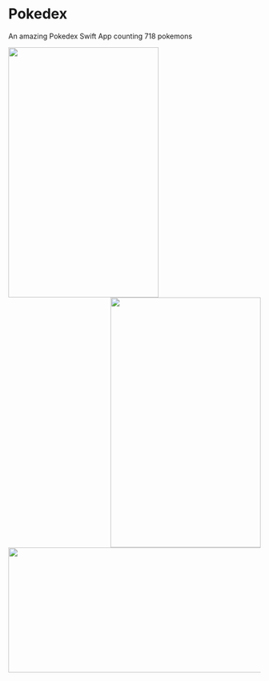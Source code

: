 # Pokedex
An amazing Pokedex Swift App counting 718 pokemons

<a href="https://cloud.githubusercontent.com/assets/6792118/11445054/faf422c4-9520-11e5-912c-03696489f569.png">
<img src="https://cloud.githubusercontent.com/assets/6792118/11445054/faf422c4-9520-11e5-912c-03696489f569.png" align="left" height="500" width="300" >
</a>

<a href="https://cloud.githubusercontent.com/assets/6792118/11445059/fc102626-9520-11e5-952f-4f4584aeb471.png">
<img src="https://cloud.githubusercontent.com/assets/6792118/11445059/fc102626-9520-11e5-952f-4f4584aeb471.png" align="right" height="500" width="300" >
</a>

<a href="https://cloud.githubusercontent.com/assets/6792118/11445058/fb5a1156-9520-11e5-83fb-57d6aec0d7f4.png">
<img src="https://cloud.githubusercontent.com/assets/6792118/11445058/fb5a1156-9520-11e5-83fb-57d6aec0d7f4.png" align="center" height="250" width="600" >
</a>



